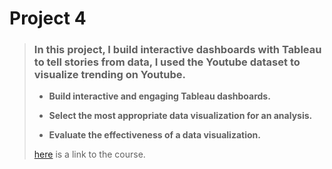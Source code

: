 # Project 4

>### In this project, I build interactive dashboards with **Tableau** to tell stories from data, I used the Youtube dataset to visualize trending on Youtube.
>
>* **Build interactive and engaging Tableau dashboards.**
>
>* **Select the most appropriate data visualization for an analysis.** 
>
>* **Evaluate the effectiveness of a data visualization.**
>
>[here](https://www.udacity.com/course/business-analytics-nanodegree--nd098) is a link to the course. 
